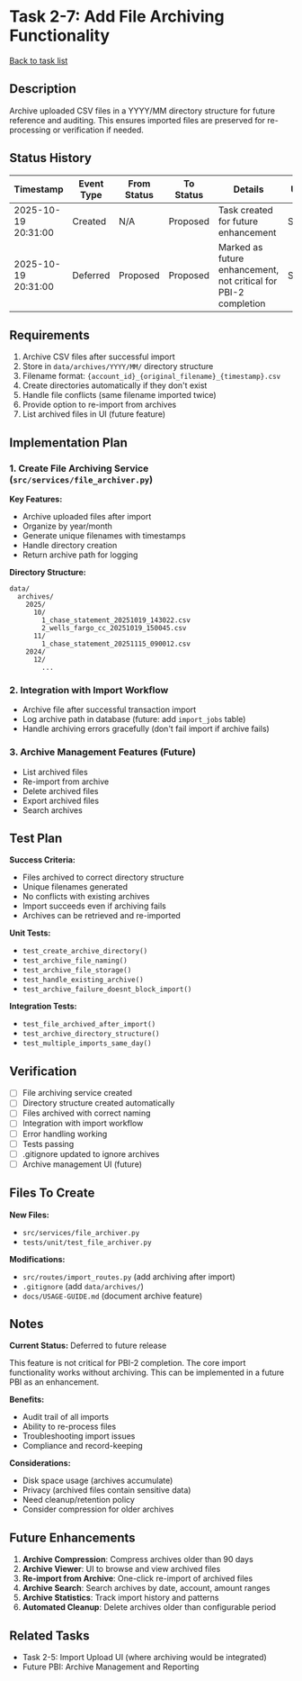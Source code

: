 # Task 2-7: Add File Archiving Functionality

[Back to task list](./tasks.md)

## Description

Archive uploaded CSV files in a YYYY/MM directory structure for future reference and auditing. This ensures imported files are preserved for re-processing or verification if needed.

## Status History

| Timestamp | Event Type | From Status | To Status | Details | User |
|-----------|------------|-------------|-----------|---------|------|
| 2025-10-19 20:31:00 | Created | N/A | Proposed | Task created for future enhancement | Saeed |
| 2025-10-19 20:31:00 | Deferred | Proposed | Proposed | Marked as future enhancement, not critical for PBI-2 completion | Saeed |

## Requirements

1. Archive CSV files after successful import
2. Store in `data/archives/YYYY/MM/` directory structure
3. Filename format: `{account_id}_{original_filename}_{timestamp}.csv`
4. Create directories automatically if they don't exist
5. Handle file conflicts (same filename imported twice)
6. Provide option to re-import from archives
7. List archived files in UI (future feature)

## Implementation Plan

### 1. Create File Archiving Service (`src/services/file_archiver.py`)

**Key Features:**
- Archive uploaded files after import
- Organize by year/month
- Generate unique filenames with timestamps
- Handle directory creation
- Return archive path for logging

**Directory Structure:**
```
data/
  archives/
    2025/
      10/
        1_chase_statement_20251019_143022.csv
        2_wells_fargo_cc_20251019_150045.csv
      11/
        1_chase_statement_20251115_090012.csv
    2024/
      12/
        ...
```

### 2. Integration with Import Workflow

- Archive file after successful transaction import
- Log archive path in database (future: add `import_jobs` table)
- Handle archiving errors gracefully (don't fail import if archive fails)

### 3. Archive Management Features (Future)

- List archived files
- Re-import from archive
- Delete archived files
- Export archived files
- Search archives

## Test Plan

**Success Criteria:**
- Files archived to correct directory structure
- Unique filenames generated
- No conflicts with existing archives
- Import succeeds even if archiving fails
- Archives can be retrieved and re-imported

**Unit Tests:**
- `test_create_archive_directory()`
- `test_archive_file_naming()`
- `test_archive_file_storage()`
- `test_handle_existing_archive()`
- `test_archive_failure_doesnt_block_import()`

**Integration Tests:**
- `test_file_archived_after_import()`
- `test_archive_directory_structure()`
- `test_multiple_imports_same_day()`

## Verification

- [ ] File archiving service created
- [ ] Directory structure created automatically
- [ ] Files archived with correct naming
- [ ] Integration with import workflow
- [ ] Error handling working
- [ ] Tests passing
- [ ] .gitignore updated to ignore archives
- [ ] Archive management UI (future)

## Files To Create

**New Files:**
- `src/services/file_archiver.py`
- `tests/unit/test_file_archiver.py`

**Modifications:**
- `src/routes/import_routes.py` (add archiving after import)
- `.gitignore` (add `data/archives/`)
- `docs/USAGE-GUIDE.md` (document archive feature)

## Notes

**Current Status:** Deferred to future release

This feature is not critical for PBI-2 completion. The core import functionality works without archiving. This can be implemented in a future PBI as an enhancement.

**Benefits:**
- Audit trail of all imports
- Ability to re-process files
- Troubleshooting import issues
- Compliance and record-keeping

**Considerations:**
- Disk space usage (archives accumulate)
- Privacy (archived files contain sensitive data)
- Need cleanup/retention policy
- Consider compression for older archives

## Future Enhancements

1. **Archive Compression**: Compress archives older than 90 days
2. **Archive Viewer**: UI to browse and view archived files
3. **Re-import from Archive**: One-click re-import of archived files
4. **Archive Search**: Search archives by date, account, amount ranges
5. **Archive Statistics**: Track import history and patterns
6. **Automated Cleanup**: Delete archives older than configurable period

## Related Tasks

- Task 2-5: Import Upload UI (where archiving would be integrated)
- Future PBI: Archive Management and Reporting

